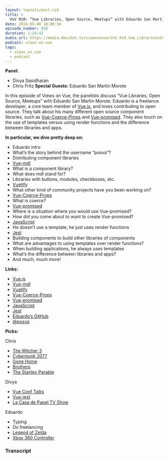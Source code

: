```yaml
---
layout: layouts/post.njk
title: >
  VoV 010: “Vue Libraries, Open Source, Meetups” with Eduardo San Martin Morote
date: 2018-05-08 10:00:54
episode_number: 010
duration: 1:24:42
audio_url: https://media.devchat.tv/viewsonvue/VoV_010_Vue_Libraries%2C_Open_Source%2C_Meetups_%20with_Eduardo_San_Martin_Morote.mp3
podcast: views-on-vue
tags:
  - views_on_vue
  - podcast
---
```


**Panel:**

- Divya Sasidharan
- Chris Fritz
  **Special Guests:** Eduardo San Martin Morote

In this episode of Views on Vue, the panelists discuss “Vue Libraries, Open Source, Meetups” with Eduardo San Martin Morote. Eduardo is a freelance developer, a core team member of [Vue.js](https://vuejs.org/), and loves contributing to open source. They talk about his many different open source component libraries, such as [Vue-Coerce-Props](https://github.com/posva/vue-coerce-props) and [Vue-promised](https://github.com/posva/vue-promised). They also touch on the use of templates versus using render functions and the difference between libraries and apps.

**In particular, we dive pretty deep on:**

- Eduardo intro
- What’s the story behind the username “posva”?
- Distributing component libraries
- [Vue-mdl](https://github.com/posva/vue-mdl-docs)
- What is a component library?
- What does mdl stand for?
- Libraries with buttons, modules, checkboxes, etc.
- [Vuetify](https://vuetifyjs.com/en/)
- What other kind of community projects have you been working on?
- [Vue-Coerce-Props](https://github.com/posva/vue-coerce-props)
- What is coerce?
- [Vue-promised](https://github.com/posva/vue-promised)
- Where is a situation where you would use Vue-promised?
- How did you come about to want to create Vue-promised?
- [JavaScript](https://www.javascript.com/)
- He doesn’t use a template, he just uses render functions
- [Jest](https://facebook.github.io/jest/)
- Building components to build other libraries of components
- What are advantages to using templates over render functions?
- When building applications, he always uses templates
- What’s the difference between libraries and apps?
- And much, much more!

**Links:**

- [Vue.js](https://vuejs.org/)
- [Vue-mdl](https://github.com/posva/vue-mdl-docs)
- [Vuetify](https://vuetifyjs.com/en/)
- [Vue-Coerce-Props](https://github.com/posva/vue-coerce-props)
- [Vue-promised](https://github.com/posva/vue-promised)
- [JavaScript](https://www.javascript.com/)
- [Jest](https://facebook.github.io/jest/)
- [Eduardo’s GitHub](https://github.com/posva)
- [@posva](https://twitter.com/posva?lang=en)

**Picks:**

Chris

- [The Witcher 3](http://thewitcher.com/en/witcher3)
- [Cyberpunk 2077](http://www.cyberpunk.net/)
- [Gone Home](https://gonehome.game/)
- [Brothers](http://www.brothersthegame.com/)
- [The Stanley Parable](https://www.stanleyparable.com/)

Divya

- [Vue Conf Talks](https://www.vuemastery.com/vueconf/)
- [Vue-jest](https://github.com/vuejs/vue-jest)
- [La Casa de Papel TV Show](https://www.imdb.com/title/tt6468322/)

Eduardo

- Typing
- Do freelancing
- [Legend of Zelda](https://www.zelda.com/)
- [Xbox 360 Controller](https://www.amazon.com/Microsoft-Wireless-Controller-Windows-Console/dp/B004QRKWKQ)

### Transcript
